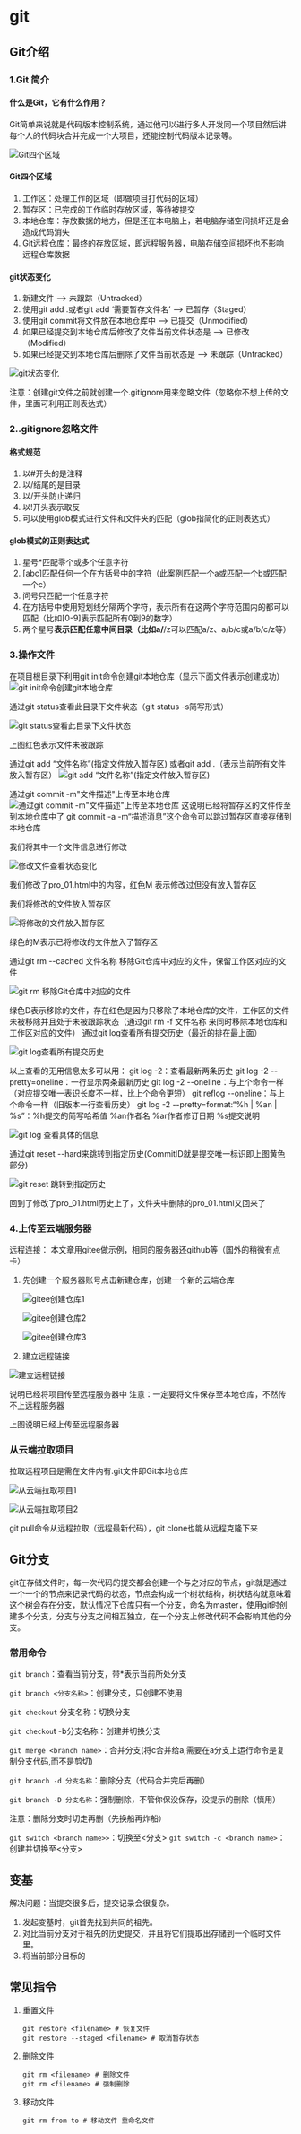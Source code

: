 # git

## Git介绍

### 1.Git 简介

#### 什么是Git，它有什么作用？

Git简单来说就是代码版本控制系统，通过他可以进行多人开发同一个项目然后讲每个人的代码块合并完成一个大项目，还能控制代码版本记录等。

![Git四个区域](image/Git四个区域.png)

#### Git四个区域

1. 工作区：处理工作的区域（即做项目打代码的区域）
2. 暂存区：已完成的工作临时存放区域，等待被提交
3. 本地仓库：存放数据的地方，但是还在本电脑上，若电脑存储空间损坏还是会造成代码消失
4. Git远程仓库：最终的存放区域，即远程服务器，电脑存储空间损坏也不影响远程仓库数据

#### git状态变化

1. 新建文件 —> 未跟踪（Untracked）
2. 使用git add .或者git add ‘需要暂存文件名’ —> 已暂存（Staged）
3. 使用git commit将文件放在本地仓库中 —> 已提交（Unmodified）
4. 如果已经提交到本地仓库后修改了文件当前文件状态是 —> 已修改（Modified）
5. 如果已经提交到本地仓库后删除了文件当前状态是 —> 未跟踪（Untracked）

![git状态变化](image/git状态变化.png)

注意：创建git文件之前就创建一个.gitignore用来忽略文件（忽略你不想上传的文件，里面可利用正则表达式）

### 2..gitignore忽略文件

#### 格式规范

1. 以#开头的是注释
2. 以/结尾的是目录
3. 以/开头防止递归
4. 以!开头表示取反
5. 可以使用glob模式进行文件和文件夹的匹配（glob指简化的正则表达式）

#### glob模式的正则表达式

1. 星号*匹配零个或多个任意字符
2. [abc]匹配任何一个在方括号中的字符（此案例匹配一个a或匹配一个b或匹配一个c）
3. 问号只匹配一个任意字符
4. 在方括号中使用短划线分隔两个字符，表示所有在这两个字符范围内的都可以匹配（比如[0-9]表示匹配所有0到9的数字）
5. 两个星号**表示匹配任意中间目录（比如a/**/z可以匹配a/z、a/b/c或a/b/c/z等）

### 3.操作文件

在项目根目录下利用git init命令创建git本地仓库（显示下面文件表示创建成功）
![git init命令创建git本地仓库](image/git%20init命令创建git本地仓库.png)

通过git status查看此目录下文件状态（git status -s简写形式）

![git status查看此目录下文件状态](image/git%20status查看此目录下文件状态.png)

上图红色表示文件未被跟踪

通过git add “文件名称”(指定文件放入暂存区) 或者git add .（表示当前所有文件放入暂存区）
![git add “文件名称”(指定文件放入暂存区)](image/git%20add%20“文件名称”(指定文件放入暂存区).png)

通过git commit -m"文件描述"上传至本地仓库
![通过git commit -m"文件描述"上传至本地仓库](image/git%20commit.png)
这说明已经将暂存区的文件传至到本地仓库中了
git commit -a -m“描述消息”这个命令可以跳过暂存区直接存储到本地仓库

我们将其中一个文件信息进行修改

![修改文件查看状态变化](image/修改文件查看状态变化.png)

我们修改了pro_01.html中的内容，红色M 表示修改过但没有放入暂存区

我们将修改的文件放入暂存区

![将修改的文件放入暂存区](image/将修改的文件放入暂存区.png)

绿色的M表示已将修改的文件放入了暂存区

通过git rm --cached 文件名称 移除Git仓库中对应的文件，保留工作区对应的文件

![git rm 移除Git仓库中对应的文件](image/git%20rm%20移除Git仓库中对应的文件.png)

绿色D表示移除的文件，存在红色是因为只移除了本地仓库的文件，工作区的文件未被移除并且处于未被跟踪状态（通过git rm -f 文件名称 来同时移除本地仓库和工作区对应的文件）
通过git log查看所有提交历史（最近的排在最上面）

![git log查看所有提交历史](image/git%20log查看所有提交历史.png)

以上查看的无用信息太多可以用：
git log -2：查看最新两条历史
git log -2 --pretty=oneline：一行显示两条最新历史
git log -2 --oneline：与上个命令一样（对应提交唯一表识长度不一样，比上个命令更短）
git reflog --oneline：与上个命令一样（旧版本一行查看历史）
git log -2 --pretty=format:“%h | %an | %s”：%h提交的简写哈希值 %an作者名 %ar作者修订日期 %s提交说明

![git log 查看具体的信息](image/git%20log%20查看具体的信息.png)

通过git reset --hard来跳转到指定历史(CommitID就是提交唯一标识即上图黄色部分)

![git reset 跳转到指定历史](image/git%20reset%20跳转到指定历史.png)

回到了修改了pro_01.html历史上了，文件夹中删除的pro_01.html又回来了

### 4.上传至云端服务器

远程连接：
本文章用gitee做示例，相同的服务器还github等（国外的稍微有点卡）

1. 先创建一个服务器账号点击新建仓库，创建一个新的云端仓库

    ![gitee创建仓库1](image/gitee创建仓库.png)

    ![gitee创建仓库2](image/gitee创建仓库2.png)

    ![gitee创建仓库3](image/gitee创建仓库3.png)

2. 建立远程链接

![建立远程链接](image/建立远程链接.png)

说明已经将项目传至远程服务器中
注意：一定要将文件保存至本地仓库，不然传不上远程服务器

上图说明已经上传至远程服务器

### 从云端拉取项目

拉取远程项目是需在文件内有.git文件即Git本地仓库

![从云端拉取项目1](image/从云端拉取项目1.png)

![从云端拉取项目2](image/从云端拉取项目2.png)

git pull命令从远程拉取（远程最新代码），git clone也能从远程克隆下来

## Git分支

git在存储文件时，每一次代码的提交都会创建一个与之对应的节点，git就是通过一个一个的节点来记录代码的状态，节点会构成一个树状结构，树状结构就意味着这个树会存在分支，默认情况下仓库只有一个分支，命名为master，使用git时创建多个分支，分支与分支之间相互独立，在一个分支上修改代码不会影响其他的分支。

### 常用命令

`git branch`：查看当前分支，带*表示当前所处分支

`git branch <分支名称>`：创建分支，只创建不使用

`git checkout` 分支名称：切换分支

`git checkou`t -b分支名称：创建并切换分支

`git merge <branch name>`：合并分支(将c合并给a,需要在a分支上运行命令是复制分支代码,而不是剪切)

`git branch -d 分支名称`：删除分支（代码合并完后再删）

`git branch -D 分支名称`：强制删除，不管你保没保存，没提示的删除（慎用）

注意：删除分支时切走再删（先换船再炸船）

`git switch <branch name>>`：切换至<分支>
`git switch -c <branch name>`：创建并切换至<分支>

## 变基

解决问题：当提交很多后，提交记录会很复杂。

1. 发起变基时，git首先找到共同的祖先。
2. 对比当前分支对于祖先的历史提交，并且将它们提取出存储到一个临时文件里。
3. 将当前部分目标的

## 常见指令

1. 重置文件

    ```shell
    git restore <filename> # 恢复文件
    git restore --staged <filename> # 取消暂存状态
    ```

2. 删除文件

    ```shell
    git rm <filename> # 删除文件
    git rm <filename> # 强制删除
    ```

3. 移动文件

    ```shell
    git rm from to # 移动文件 重命名文件
    ```
